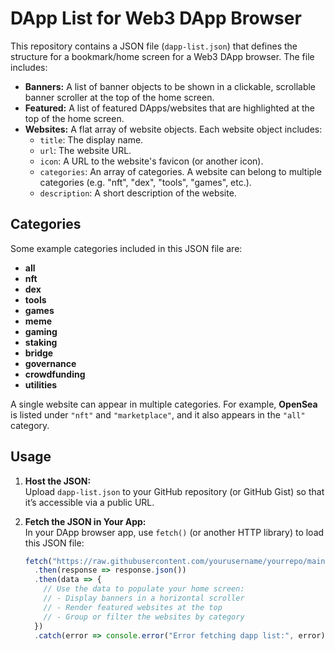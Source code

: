 # DApp List for Web3 DApp Browser

This repository contains a JSON file (`dapp-list.json`) that defines the structure for a bookmark/home screen for a Web3 DApp browser. The file includes:

- **Banners:** A list of banner objects to be shown in a clickable, scrollable banner scroller at the top of the home screen.
- **Featured:** A list of featured DApps/websites that are highlighted at the top of the home screen.
- **Websites:** A flat array of website objects. Each website object includes:
  - `title`: The display name.
  - `url`: The website URL.
  - `icon`: A URL to the website's favicon (or another icon).
  - `categories`: An array of categories. A website can belong to multiple categories (e.g. "nft", "dex", "tools", "games", etc.).
  - `description`: A short description of the website.

## Categories

Some example categories included in this JSON file are:
- **all**
- **nft**
- **dex**
- **tools**
- **games**
- **meme**
- **gaming**
- **staking**
- **bridge**
- **governance**
- **crowdfunding**
- **utilities**

A single website can appear in multiple categories. For example, **OpenSea** is listed under `"nft"` and `"marketplace"`, and it also appears in the `"all"` category.

## Usage

1. **Host the JSON:**  
   Upload `dapp-list.json` to your GitHub repository (or GitHub Gist) so that it’s accessible via a public URL.

2. **Fetch the JSON in Your App:**  
   In your DApp browser app, use `fetch()` (or another HTTP library) to load this JSON file:
   ```js
   fetch("https://raw.githubusercontent.com/yourusername/yourrepo/main/dapp-list.json")
     .then(response => response.json())
     .then(data => {
       // Use the data to populate your home screen:
       // - Display banners in a horizontal scroller
       // - Render featured websites at the top
       // - Group or filter the websites by category
     })
     .catch(error => console.error("Error fetching dapp list:", error));
